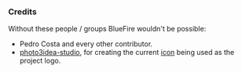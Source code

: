 ### Credits

Without these people / groups BlueFire wouldn't be possible:





* Pedro Costa and every other contributor.
* [photo3idea-studio](https://www.flaticon.com/authors/photo3idea-studio), for creating the current [icon](https://www.flaticon.com/free-icon/fire_3163689?k=1652136093162) being used as the project logo.

